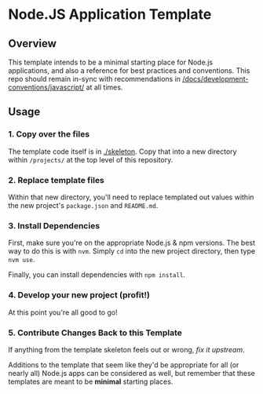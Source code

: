 # Node.JS Application Template

## Overview

This template intends to be a minimal starting place for Node.js applications, and also a reference for best practices and conventions. This repo should remain in-sync with recommendations in [/docs/development-conventions/javascript/](../../docs/development-conventions/javascript/README.md) at all times.

## Usage

### 1. Copy over the files

The template code itself is in [./skeleton](./skeleton/). Copy that into a new directory within `/projects/` at the top level of this repository.

### 2. Replace template files

Within that new directory, you'll need to replace templated out values within the new project's `package.json` and `README.md`.

### 3. Install Dependencies

First, make sure you're on the appropriate Node.js & npm versions.
The best way to do this is with `nvm`.
Simply `cd` into the new project directory, then type `nvm use`.

Finally, you can install dependencies with `npm install`.

### 4. Develop your new project (profit!)

At this point you're all good to go!

### 5. Contribute Changes Back to this Template

If anything from the template skeleton feels out or wrong, *fix it upstream*.

Additions to the template that seem like they'd be appropriate for all (or nearly all) Node.js apps can be considered as well, but remember that these templates are meant to be **minimal** starting places.
